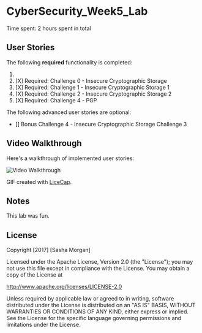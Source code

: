 # CyberSecurity_Week5_Lab

Time spent: 2 hours spent in total 

## User Stories


The following **required** functionality is completed:

1. 
1. [X]  Required: Challenge 0 - Insecure Cryptographic Storage
1. [X]  Required: Challenge 1 - Insecure Cryptographic Storage 1
1. [X]  Required: Challenge 2 - Insecure Cryptographic Storage 2
1. [X]  Required: Challenge 4 - PGP


The following advanced user stories are optional:

* []  Bonus Challenge 4 - Insecure Cryptographic Storage Challenge 3



## Video Walkthrough


Here's a walkthrough of implemented user stories:

<img src='http://i.imgur.com/NZSHTl9.gif' title='Video Walkthrough' width='' alt='Video Walkthrough' />

GIF created with [LiceCap](http://www.cockos.com/licecap/).

## Notes
   This lab was fun.

## License

Copyright [2017] [Sasha Morgan]

Licensed under the Apache License, Version 2.0 (the "License");
you may not use this file except in compliance with the License.
You may obtain a copy of the License at

http://www.apache.org/licenses/LICENSE-2.0

Unless required by applicable law or agreed to in writing, software
distributed under the License is distributed on an "AS IS" BASIS,
WITHOUT WARRANTIES OR CONDITIONS OF ANY KIND, either express or implied.
See the License for the specific language governing permissions and
limitations under the License.

